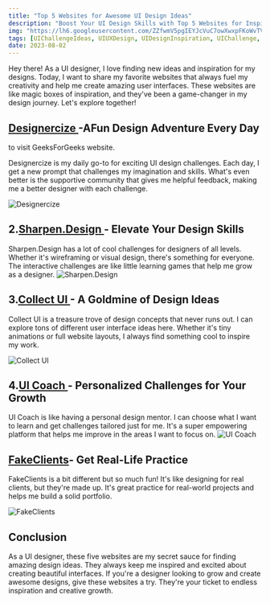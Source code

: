 ```yaml
---
title: "Top 5 Websites for Awesome UI Design Ideas"
description: "Boost Your UI Design Skills with Top 5 Websites for Inspiring Ideas - Unleash Creativity with Daily Challenges and Personalized Growth. Dive In Now"
img: "https://lh6.googleusercontent.com/ZZfwmV5pgIEYJcVuC7owXwxpFKoWvTVjoSkz5tKLe1GfTMg67kKolTlx-LXvdLjhF6vdJuoQKVat7YOWhAJVgKzJ60odZQk_ngjndTIpl3UVvcNjxMNPoT7Gc4QnFON50TawUCa1"
tags: [UIChallengeIdeas, UIUXDesign, UIDesignInspiration, UIChallenge, UI]
date: 2023-08-02
---
```


Hey there! As a UI designer, I love finding new ideas and inspiration for my designs. Today, I want to share my favorite websites that always fuel my creativity and help me create amazing user interfaces. These websites are like magic boxes of inspiration, and they've been a game-changer in my design journey. Let's explore together!

## [Designercize ](https://designercize.com/)-AFun Design Adventure Every Day

to visit GeeksForGeeks website.

Designercize is my daily go-to for exciting UI design challenges. Each day, I get a new prompt that challenges my imagination and skills. What's even better is the supportive community that gives me helpful feedback, making me a better designer with each challenge.

![Designercize](https://ph-files.imgix.net/eff8306a-4463-498d-baa8-2ff2fdc32b73.png?auto=format&fit=crop)

## 2.[Sharpen.Design ](https://sharpen.design/)- Elevate Your Design Skills

Sharpen.Design has a lot of cool challenges for designers of all levels. Whether it's wireframing or visual design, there's something for everyone. The interactive challenges are like little learning games that help me grow as a designer.
![Sharpen.Design](https://ph-files.imgix.net/ff3c2ee3-1b40-4faa-83e2-5257e21ea038.jpeg?auto=format&fit=crop)

## 3.[Collect UI ](https://collectui.com/challenges)- A Goldmine of Design Ideas

Collect UI is a treasure trove of design concepts that never runs out. I can explore tons of different user interface ideas here. Whether it's tiny animations or full website layouts, I always find something cool to inspire my work.

![Collect UI](https://www.webappers.com/img/2016/02/collect-ui-726x406.png)

## 4.[UI Coach ](https://www.uicoach.io/GenerateChallenge)- Personalized Challenges for Your Growth

UI Coach is like having a personal design mentor. I can choose what I want to learn and get challenges tailored just for me. It's a super empowering platform that helps me improve in the areas I want to focus on.
![UI Coach ](https://img.betalist.com/XMtbi4p1EJstI6uKEmcr9nHAt4j00NFERygNma-5T_Q/rt:fill/dpr:2/h:300/plain/s3://assets.betalist.com/mjy7o8horvorxeyusbkbr454j1cq)

## [FakeClients](https://fakeclients.com/)- Get Real-Life Practice

FakeClients is a bit different but so much fun! It's like designing for real clients, but they're made up. It's great practice for real-world projects and helps me build a solid portfolio.

![FakeClients](https://fakeclients.com/blog/imgs/fakeclients-logo-homepage.png)

## Conclusion

As a UI designer, these five websites are my secret sauce for finding amazing design ideas. They always keep me inspired and excited about creating beautiful interfaces. If you're a designer looking to grow and create awesome designs, give these websites a try. They're your ticket to endless inspiration and creative growth.
